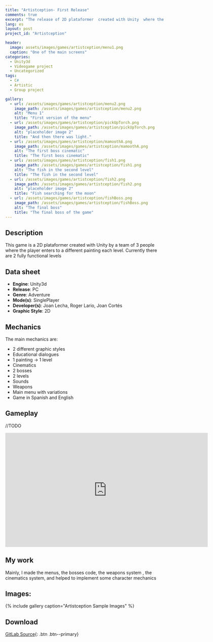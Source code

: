 ```yaml
---
title: "Artistception- First Release"
comments: true
excerpt: "The release of 2D plataformer  created with Unity  where the art takes an important part"
lang: es
layout: post
project_id: "Artistception"

header:
  image: assets/images/games/artistception/menu1.png
  caption: "One of the main screens"
categories:
  - Unity3d
  - Videogame project
  - Uncategorized
tags:
  - C#
  - Artistic
  - Group project

gallery:
  - url: /assets/images/games/artistception/menu2.png
    image_path: /assets/images/games/artistception/menu2.png
    alt: "Menu 1"
    title: "First version of the menu"
  - url: /assets/images/games/artistception/pickUpTorch.png
    image_path: /assets/images/games/artistception/pickUpTorch.png
    alt: "placeholder image 2"
    title: "And then there was light."
  - url: /assets/images/games/artistception/mamoothA.png
    image_path: /assets/images/games/artistception/mamoothA.png
    alt: "The first boss cinematic"
    title: "The first boss cinematic"
  - url: /assets/images/games/artistception/fish1.png
    image_path: /assets/images/games/artistception/fish1.png
    alt: "The fish in the second level"
    title: "The fish in the second level"
  - url: /assets/images/games/artistception/fish2.png
    image_path: /assets/images/games/artistception/fish2.png
    alt: "placeholder image 2"
    title: "Fish searching for the moon"
  - url: /assets/images/games/artistception/fishBoss.png
    image_path: /assets/images/games/artistception/fishBoss.png
    alt: "The final boss"
    title: "The final boss of the game"
---
```

## Description
This game is a 2D plataformer  created with Unity by a team of 3 people where the player enters to a different painting each level.
Currently there are 2 fully functional levels

 
 
## Data sheet
* **Engine**: Unity3d
* **Release**: PC
* **Genre**: Adventure
* **Mode(s)**: SinglePlayer
* **Developer(s)**: Joan Lecha, Roger Lario, Joan Cortés 
* **Graphic Style**: 2D

## Mechanics
The main mechanics are:
* 2 different graphic styles
* Educational dialogues
* 1 painting → 1 level
* Cinematics
* 2 bosses
* 2 levels
* Sounds
* Weapons
* Main menu with variations
* Game in Spanish and English
 

## Gameplay 
//TODO
<iframe width="640" height="360" src="https://drive.google.com/file/d/1pIRTbpWstjJ8MoKduW5ypt_UIMwg-sko/preview?usp=sharing" frameborder="0" allowfullscreen></iframe>

## My work
Mainly, I made the menus, the bosses code, the weapons system , the cinematics system, and helped to implement some character mechanics
## Images:
{% include gallery caption="Artistception Sample Images" %}

## Download
[GitLab Source](https://gitlab.com/EvilHack/artistception/){: .btn .btn--primary} 


